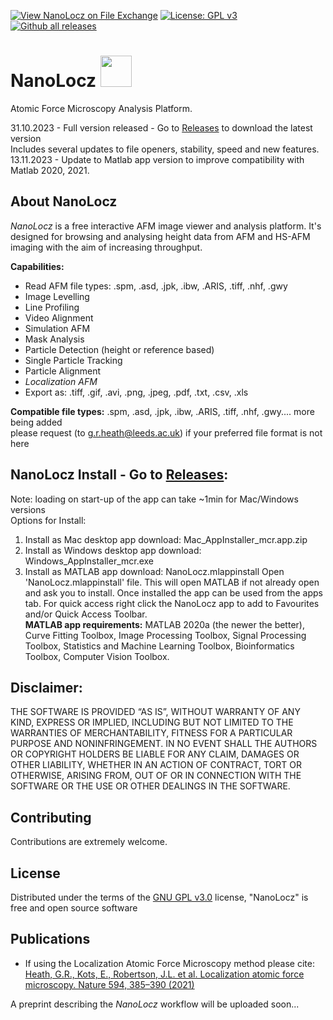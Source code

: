 
[![View NanoLocz on File Exchange](https://www.mathworks.com/matlabcentral/images/matlab-file-exchange.svg)](https://uk.mathworks.com/matlabcentral/fileexchange/154880-nanolocz)
[![License: GPL v3](https://img.shields.io/badge/License-GPLv3-blue.svg)](https://www.gnu.org/licenses/gpl-3.0)
[![Github all releases](https://img.shields.io/github/downloads/Naereen/StrapDown.js/total.svg)](https://GitHub.com/Naereen/StrapDown.js/releases/)
# NanoLocz <img src="https://github.com/George-R-Heath/NanoLocz/assets/90329395/ecb7d878-0bfa-4d41-8b0e-16309cd8be42" width="50">
Atomic Force Microscopy Analysis Platform.

31.10.2023 - Full version released - Go to [Releases](https://github.com/George-R-Heath/NanoLocz/releases) to download the latest version \
Includes several updates to file openers, stability, speed and new features.\
13.11.2023 - Update to Matlab app version to improve compatibility with Matlab 2020, 2021.

## About NanoLocz
*NanoLocz* is a free interactive AFM image viewer and analysis platform. It's designed for browsing and analysing
height data from AFM and HS-AFM imaging with the aim of increasing throughput.

**Capabilities:**
* Read AFM file types: .spm,  .asd,  .jpk,  .ibw,  .ARIS,  .tiff, .nhf, .gwy
* Image Levelling 
* Line Profiling  
* Video Alignment
* Simulation AFM
* Mask Analysis
* Particle Detection (height or reference based)
* Single Particle Tracking
* Particle Alignment
* *Localization AFM*
* Export as: .tiff, .gif, .avi, .png, .jpeg, .pdf, .txt, .csv, .xls

**Compatible file types:**  .spm,  .asd,  .jpk,  .ibw,  .ARIS,  .tiff, .nhf, .gwy.... more being added\
please request (to g.r.heath@leeds.ac.uk) if your preferred file format is not here

## NanoLocz Install - Go to [Releases](https://github.com/George-R-Heath/NanoLocz/releases):

Note: loading on start-up of the app can take ~1min for Mac/Windows versions\
Options for Install:
1. Install as Mac desktop app download: Mac_AppInstaller_mcr.app.zip
2. Install as Windows desktop app download: Windows_AppInstaller_mcr.exe
3. Install as MATLAB app download: NanoLocz.mlappinstall
Open 'NanoLocz.mlappinstall' file. This will open MATLAB if not already open and ask you to install. 
Once installed the app can be used from the apps tab. For quick access right click the NanoLocz app to add to 
Favourites and/or Quick Access Toolbar.\
**MATLAB app requirements:** MATLAB 2020a (the newer the better), Curve Fitting Toolbox, Image Processing Toolbox, Signal Processing Toolbox, Statistics and Machine Learning Toolbox, Bioinformatics Toolbox, Computer Vision Toolbox.

## Disclaimer:
THE SOFTWARE IS PROVIDED “AS IS”, WITHOUT WARRANTY OF ANY KIND, EXPRESS OR
IMPLIED,
INCLUDING BUT NOT LIMITED TO THE WARRANTIES OF MERCHANTABILITY, FITNESS FOR A
PARTICULAR
PURPOSE AND NONINFRINGEMENT. IN NO EVENT SHALL THE AUTHORS OR COPYRIGHT HOLDERS
BE LIABLE
FOR ANY CLAIM, DAMAGES OR OTHER LIABILITY, WHETHER IN AN ACTION OF CONTRACT,
TORT OR OTHERWISE, ARISING FROM, OUT OF OR IN CONNECTION WITH THE SOFTWARE OR
THE
USE OR OTHER DEALINGS IN THE SOFTWARE.

## Contributing

Contributions are extremely welcome.

## License

Distributed under the terms of the [GNU GPL v3.0] license,
"NanoLocz" is free and open source software

## Publications
   * If using the Localization Atomic Force Microscopy method please cite:\
[Heath, G.R., Kots, E., Robertson, J.L. et al. Localization atomic force microscopy. Nature 594, 385–390 (2021)]

A preprint describing the *NanoLocz* workflow will be uploaded soon... 

[GNU GPL v3.0]: http://www.gnu.org/licenses/gpl-3.0.txt
[Heath, G.R., Kots, E., Robertson, J.L. et al. Localization atomic force microscopy. Nature 594, 385–390 (2021)]: https://doi.org/10.1038/s41586-021-03551-x
